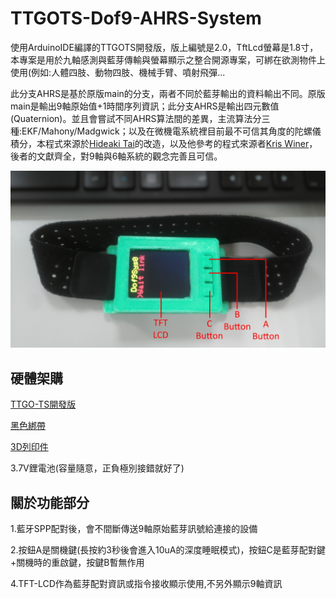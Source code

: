 # TTGOTS-Dof9-AHRS-System

使用ArduinoIDE編譯的TTGOTS開發版，版上編號是2.0，TftLcd螢幕是1.8寸，本專案是用於九軸感測與藍芽傳輸與螢幕顯示之整合開源專案，可綁在欲測物件上使用(例如:人體四肢、動物四肢、機械手臂、噴射飛彈...

此分支AHRS是基於原版main的分支，兩者不同於藍芽輸出的資料輸出不同。原版main是輸出9軸原始值+1時間序列資訊；此分支AHRS是輸出四元數值(Quaternion)。並且會嘗試不同AHRS算法間的差異，主流算法分三種:EKF/Mahony/Madgwick；以及在微機電系統裡目前最不可信其角度的陀螺儀積分，本程式來源於[Hideaki Tai](https://github.com/hideakitai/MPU9250/blob/master/MPU9250/QuaternionFilter.h)的改造，以及他參考的程式來源者[Kris Winer](https://github.com/kriswiner)，後者的文獻齊全，對9軸與6軸系統的觀念完善且可信。

![](/Image/img1.jpg)

## 硬體架購

[TTGO-TS開發版](https://www.ruten.com.tw/item/show?22209065526773)

[黑色綁帶](https://shopee.tw/%E3%80%90%E7%8F%BE%E8%B2%A8%E3%80%91%E5%BD%88%E6%80%A7%E8%90%8A%E5%8D%A1%E5%BF%83%E7%8E%87%E8%87%82%E5%B8%B6-%E5%BF%83%E8%B7%B3%E5%B8%B6-%E5%85%89%E5%AD%B8%E5%BC%8F%E5%BF%83%E8%B7%B3%E5%B8%B6-%E6%9B%BF%E6%8F%9B%E8%87%82%E5%B8%B6-%E5%BF%83%E7%8E%87%E5%B8%B6-TopAction-Scosche-rhythm-i.206020478.12324114699)

[3D列印件](https://github.com/Chen-Wi-Ki/TTGOTS-Dof9-System/tree/main/CAD)

3.7V鋰電池(容量隨意，正負極別接錯就好了)

## 關於功能部分

1.藍牙SPP配對後，會不間斷傳送9軸原始藍芽訊號給連接的設備

2.按鈕A是關機鍵(長按約3秒後會進入10uA的深度睡眠模式)，按鈕C是藍芽配對鍵+關機時的重啟鍵，按鍵B暫無作用

4.TFT-LCD作為藍芽配對資訊或指令接收顯示使用,不另外顯示9軸資訊
